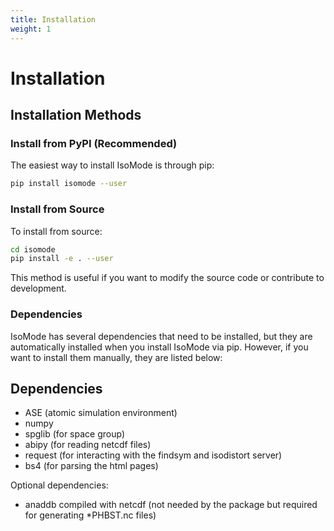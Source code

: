 ```yaml
---
title: Installation
weight: 1
---
```


# Installation


## Installation Methods

### Install from PyPI (Recommended)

The easiest way to install IsoMode is through pip:

```bash
pip install isomode --user
```

### Install from Source

To install from source:

```bash
cd isomode
pip install -e . --user
```

This method is useful if you want to modify the source code or contribute to development.


### Dependencies
  IsoMode has several dependencies that need to be installed, but they are automatically installed when you install IsoMode via pip. However, if you want to install them manually, they are listed below:

## Dependencies

* ASE (atomic simulation environment)
* numpy 
* spglib (for space group)
* abipy (for reading netcdf files)
* request (for interacting with the findsym and isodistort server)
* bs4 (for parsing the html pages)

Optional dependencies:
* anaddb compiled with netcdf (not needed by the package but required for generating *PHBST.nc files)

